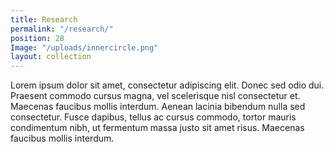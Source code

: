 ```yaml
---
title: Research
permalink: "/research/"
position: 28
Image: "/uploads/innercircle.png"
layout: collection
---
```


Lorem ipsum dolor sit amet, consectetur adipiscing elit. Donec sed odio dui. Praesent commodo cursus magna, vel scelerisque nisl consectetur et. Maecenas faucibus mollis interdum. Aenean lacinia bibendum nulla sed consectetur. Fusce dapibus, tellus ac cursus commodo, tortor mauris condimentum nibh, ut fermentum massa justo sit amet risus. Maecenas faucibus mollis interdum.